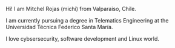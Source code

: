 Hi! I am Mitchel Rojas (michi) from Valparaiso, Chile. 

I am currently pursuing a degree in Telematics Engineering at 
the Universidad Técnica Federico Santa María.

I love cybsersecurity, software development and Linux world.
